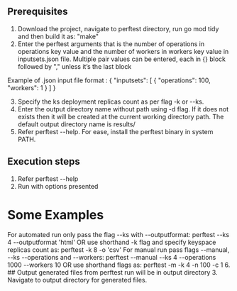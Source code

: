 ## Prerequisites

1.	Download the project, navigate to perftest directory, run go mod tidy and then build it as:
  	"make"
2.	Enter the perftest arguments that is the number of operations in operations key value and the number of workers in workers key value in inputsets.json file. Multiple pair values can be entered, each in {} block followed by "," unless it’s the last block

Example of .json input file format :
{
    "inputsets": [
      {
        "operations": 100,
        "workers": 1
      }
	]
}	

3.	Specify the ks deployment replicas count as per flag  -k or --ks.
4.	Enter the output directory name without path using -d flag. If it does not exists then it will be created at the current working directory path. The default output directory name is results/ 
5.	Refer perftest --help.  For ease, install the perftest binary in system PATH. 

## Execution steps

1.	Refer perftest --help 
2.	Run with options presented
# Some Examples
For automated run only pass the flag --ks with --outputformat:
  perftest --ks 4 --outputformat 'html'
  OR use shorthand -k flag and specify keyspace replicas count as:
  perftest -k 8 -o 'csv'
For manual run pass flags --manual, --ks --operations and --workers:
  perftest --manual --ks 4 --operations 1000 --workers 10
  OR use shorthand flags as:
  perftest -m -k 4 -n 100 -c 1
6.	## Output generated files from perftest run will be in output directory
3.	Navigate to output directory for generated files.


